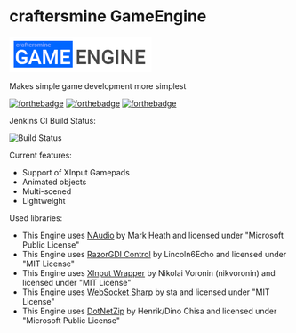 # craftersmine GameEngine

![Logo](https://github.com/craftersmine/craftersmine-GameEngine/raw/master/logo.png)

Makes simple game development more simplest

[![forthebadge](https://forthebadge.com/images/badges/built-with-love.svg)](https://forthebadge.com) [![forthebadge](https://forthebadge.com/images/badges/made-with-c-sharp.svg)](https://forthebadge.com) [![forthebadge](https://forthebadge.com/images/badges/powered-by-electricity.svg)](https://forthebadge.com)

Jenkins CI Build Status:

![Build Status](http://craftersmine-srv.ddns.net:8080/job/craftersmine%20GameEngine/badge/icon)

Current features:
- Support of XInput Gamepads
- Animated objects
- Multi-scened
- Lightweight

Used libraries:

* This Engine uses [NAudio](https://github.com/naudio/NAudio) by Mark Heath and licensed under "Microsoft Public License"
* This Engine uses [RazorGDI Control](https://github.com/hepper/RazorGDI) by Lincoln6Echo and licensed under "MIT License"
* This Engine uses [XInput Wrapper](https://github.com/nikvoronin/XInput.Wrapper) by Nikolai Voronin (nikvoronin) and licensed under "MIT License"
* This Engine uses [WebSocket Sharp](https://github.com/sta/websocket-sharp) by sta and licensed under "MIT License"
* This Engine uses [DotNetZip](https://github.com/haf/DotNetZip.Semverd) by Henrik/Dino Chisa and licensed under "Microsoft Public License"
